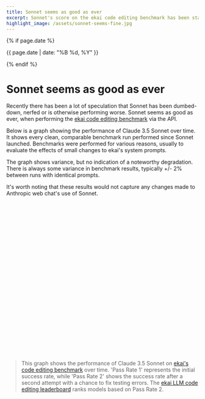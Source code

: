 ```yaml
---
title: Sonnet seems as good as ever
excerpt: Sonnet's score on the ekai code editing benchmark has been stable since it launched.
highlight_image: /assets/sonnet-seems-fine.jpg
---
```

{% if page.date %}
<p class="post-date">{{ page.date | date: "%B %d, %Y" }}</p>
{% endif %}

# Sonnet seems as good as ever

Recently there has been a lot of speculation that Sonnet has been
dumbed-down, nerfed or is otherwise performing worse.
Sonnet seems as good as ever, when performing the
[ekai code editing benchmark](/docs/benchmarks.html#the-benchmark)
via the API.

Below is a graph showing the performance of Claude 3.5 Sonnet over time.
It shows every clean, comparable benchmark run performed since Sonnet launched.
Benchmarks were performed for various reasons, usually
to evaluate the effects of small changes to ekai's system prompts.

The graph shows variance, but no indication of a noteworthy
degradation.
There is always some variance in benchmark results, typically +/- 2%
between runs with identical prompts.

It's worth noting that these results would not capture any changes
made to Anthropic web chat's use of Sonnet.

<div class="chart-container" style="position: relative; height:400px; width:100%">
    <canvas id="sonnetPerformanceChart"></canvas>
</div>

<script src="https://cdn.jsdelivr.net/npm/chart.js"></script>
<script src="https://cdn.jsdelivr.net/npm/moment@2.29.4/moment.min.js"></script>
<script src="https://cdn.jsdelivr.net/npm/chartjs-adapter-moment@1.0.1/dist/chartjs-adapter-moment.min.js"></script>
<script>
document.addEventListener('DOMContentLoaded', function() {
    var ctx = document.getElementById('sonnetPerformanceChart').getContext('2d');
    var sonnetData = {{ site.data.sonnet-fine | jsonify }};

    var chartData = sonnetData.map(item => ({
        x: moment(item.date).toDate(),
        y1: item.pass_rate_1,
        y2: item.pass_rate_2
    })).sort((a, b) => a.x - b.x);

    new Chart(ctx, {
        type: 'scatter',
        data: {
            datasets: [{
                label: 'Pass Rate 1',
                data: chartData.map(item => ({ x: item.x, y: item.y1 })),
                backgroundColor: 'rgb(75, 192, 192)',
                pointRadius: 5,
                pointHoverRadius: 7
            }, {
                label: 'Pass Rate 2',
                data: chartData.map(item => ({ x: item.x, y: item.y2 })),
                backgroundColor: 'rgb(255, 99, 132)',
                pointRadius: 5,
                pointHoverRadius: 7
            }]
        },
        options: {
            responsive: true,
            maintainAspectRatio: false,
            scales: {
                y: {
                    beginAtZero: true,
                    title: {
                        display: true,
                        text: 'Pass Rate (%)',
                        font: {
                            size: 14
                        }
                    },
                    ticks: {
                        font: {
                            size: 12
                        }
                    }
                },
                x: {
                    type: 'time',
                    time: {
                        unit: 'day'
                    },
                    title: {
                        display: true,
                        text: 'Date',
                        font: {
                            size: 14
                        }
                    },
                    ticks: {
                        font: {
                            size: 12
                        }
                    }
                }
            },
            plugins: {
                title: {
                    display: true,
                    text: 'Claude 3.5 Sonnet Performance Over Time',
                    font: {
                        size: 18
                    }
                },
                legend: {
                    labels: {
                        font: {
                            size: 14
                        }
                    }
                },
                tooltip: {
                    callbacks: {
                        label: function(context) {
                            let label = context.dataset.label || '';
                            if (label) {
                                label += ': ';
                            }
                            if (context.parsed.y !== null) {
                                label += context.parsed.y.toFixed(1) + '%';
                            }
                            return label;
                        }
                    }
                }
            }
        }
    });
});
</script>

> This graph shows the performance of Claude 3.5 Sonnet on 
[ekai's code editing benchmark](/docs/benchmarks.html#the-benchmark)
> over time. 'Pass Rate 1' represents the initial success rate, while 'Pass Rate 2' shows the success rate after a second attempt with a chance to fix testing errors. 
> The 
> [ekai LLM code editing leaderboard](https://ekai.chat/docs/leaderboards/)
> ranks models based on Pass Rate 2.


